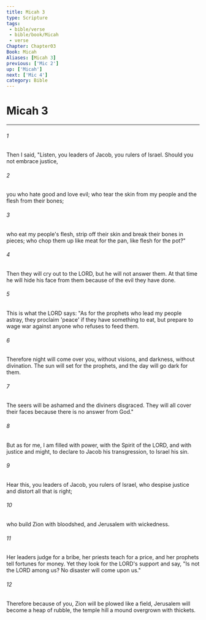 ```yaml
---
title: Micah 3
type: Scripture
tags:
 - bible/verse
 - bible/book/Micah
 - verse
Chapter: Chapter03
Book: Micah
Aliases: [Micah 3]
previous: ['Mic 2']
up: ['Micah']
next: ['Mic 4']
category: Bible
---
```

# Micah 3

***


###### 1 
Then I said, "Listen, you leaders of Jacob, you rulers of Israel. Should you not embrace justice, 

###### 2 
you who hate good and love evil; who tear the skin from my people and the flesh from their bones; 

###### 3 
who eat my people's flesh, strip off their skin and break their bones in pieces; who chop them up like meat for the pan, like flesh for the pot?" 

###### 4 
Then they will cry out to the LORD, but he will not answer them. At that time he will hide his face from them because of the evil they have done. 

###### 5 
This is what the LORD says: "As for the prophets who lead my people astray, they proclaim 'peace' if they have something to eat, but prepare to wage war against anyone who refuses to feed them. 

###### 6 
Therefore night will come over you, without visions, and darkness, without divination. The sun will set for the prophets, and the day will go dark for them. 

###### 7 
The seers will be ashamed and the diviners disgraced. They will all cover their faces because there is no answer from God." 

###### 8 
But as for me, I am filled with power, with the Spirit of the LORD, and with justice and might, to declare to Jacob his transgression, to Israel his sin. 

###### 9 
Hear this, you leaders of Jacob, you rulers of Israel, who despise justice and distort all that is right; 

###### 10 
who build Zion with bloodshed, and Jerusalem with wickedness. 

###### 11 
Her leaders judge for a bribe, her priests teach for a price, and her prophets tell fortunes for money. Yet they look for the LORD's support and say, "Is not the LORD among us? No disaster will come upon us." 

###### 12 
Therefore because of you, Zion will be plowed like a field, Jerusalem will become a heap of rubble, the temple hill a mound overgrown with thickets. 
